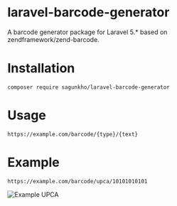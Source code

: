 # laravel-barcode-generator
A barcode generator package for Laravel 5.* based on zendframework/zend-barcode.

# Installation
```
composer require sagunkho/laravel-barcode-generator
```

# Usage
```
https://example.com/barcode/{type}/{text}
```

# Example
```
https://example.com/barcode/upca/10101010101
```

![Example UPCA](https://image.ibb.co/gewvjp/10101010101.png)
